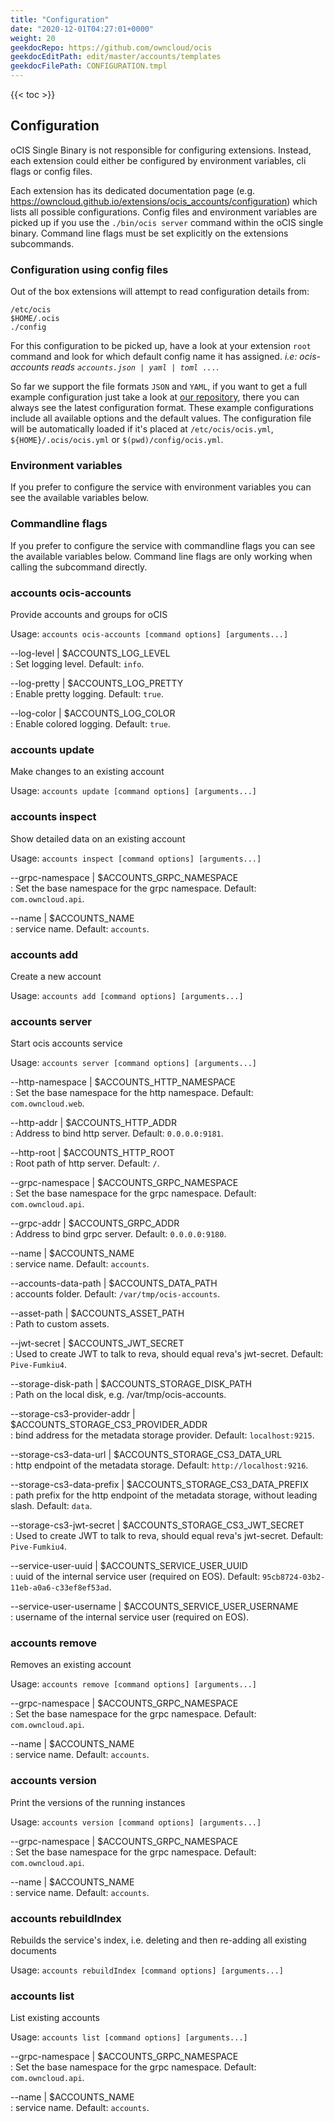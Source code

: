 ```yaml
---
title: "Configuration"
date: "2020-12-01T04:27:01+0000"
weight: 20
geekdocRepo: https://github.com/owncloud/ocis
geekdocEditPath: edit/master/accounts/templates
geekdocFilePath: CONFIGURATION.tmpl
---
```


{{< toc >}}

## Configuration

oCIS Single Binary is not responsible for configuring extensions. Instead, each extension could either be configured by environment variables, cli flags or config files.

Each extension has its dedicated documentation page (e.g. https://owncloud.github.io/extensions/ocis_accounts/configuration) which lists all possible configurations. Config files and environment variables are picked up if you use the `./bin/ocis server` command within the oCIS single binary. Command line flags must be set explicitly on the extensions subcommands.

### Configuration using config files

Out of the box extensions will attempt to read configuration details from:

```console
/etc/ocis
$HOME/.ocis
./config
```

For this configuration to be picked up, have a look at your extension `root` command and look for which default config name it has assigned. *i.e: ocis-accounts reads `accounts.json | yaml | toml ...`*.

So far we support the file formats `JSON` and `YAML`, if you want to get a full example configuration just take a look at [our repository](https://github.com/owncloud/ocis/tree/master/config), there you can always see the latest configuration format. These example configurations include all available options and the default values. The configuration file will be automatically loaded if it's placed at `/etc/ocis/ocis.yml`, `${HOME}/.ocis/ocis.yml` or `$(pwd)/config/ocis.yml`.

### Environment variables

If you prefer to configure the service with environment variables you can see the available variables below.

### Commandline flags

If you prefer to configure the service with commandline flags you can see the available variables below. Command line flags are only working when calling the subcommand directly.

### accounts ocis-accounts

Provide accounts and groups for oCIS

Usage: `accounts ocis-accounts [command options] [arguments...]`

--log-level | $ACCOUNTS_LOG_LEVEL  
: Set logging level. Default: `info`.

--log-pretty | $ACCOUNTS_LOG_PRETTY  
: Enable pretty logging. Default: `true`.

--log-color | $ACCOUNTS_LOG_COLOR  
: Enable colored logging. Default: `true`.

### accounts update

Make changes to an existing account

Usage: `accounts update [command options] [arguments...]`

### accounts inspect

Show detailed data on an existing account

Usage: `accounts inspect [command options] [arguments...]`

--grpc-namespace | $ACCOUNTS_GRPC_NAMESPACE  
: Set the base namespace for the grpc namespace. Default: `com.owncloud.api`.

--name | $ACCOUNTS_NAME  
: service name. Default: `accounts`.

### accounts add

Create a new account

Usage: `accounts add [command options] [arguments...]`

### accounts server

Start ocis accounts service

Usage: `accounts server [command options] [arguments...]`

--http-namespace | $ACCOUNTS_HTTP_NAMESPACE  
: Set the base namespace for the http namespace. Default: `com.owncloud.web`.

--http-addr | $ACCOUNTS_HTTP_ADDR  
: Address to bind http server. Default: `0.0.0.0:9181`.

--http-root | $ACCOUNTS_HTTP_ROOT  
: Root path of http server. Default: `/`.

--grpc-namespace | $ACCOUNTS_GRPC_NAMESPACE  
: Set the base namespace for the grpc namespace. Default: `com.owncloud.api`.

--grpc-addr | $ACCOUNTS_GRPC_ADDR  
: Address to bind grpc server. Default: `0.0.0.0:9180`.

--name | $ACCOUNTS_NAME  
: service name. Default: `accounts`.

--accounts-data-path | $ACCOUNTS_DATA_PATH  
: accounts folder. Default: `/var/tmp/ocis-accounts`.

--asset-path | $ACCOUNTS_ASSET_PATH  
: Path to custom assets.

--jwt-secret | $ACCOUNTS_JWT_SECRET  
: Used to create JWT to talk to reva, should equal reva's jwt-secret. Default: `Pive-Fumkiu4`.

--storage-disk-path | $ACCOUNTS_STORAGE_DISK_PATH  
: Path on the local disk, e.g. /var/tmp/ocis-accounts.

--storage-cs3-provider-addr | $ACCOUNTS_STORAGE_CS3_PROVIDER_ADDR  
: bind address for the metadata storage provider. Default: `localhost:9215`.

--storage-cs3-data-url | $ACCOUNTS_STORAGE_CS3_DATA_URL  
: http endpoint of the metadata storage. Default: `http://localhost:9216`.

--storage-cs3-data-prefix | $ACCOUNTS_STORAGE_CS3_DATA_PREFIX  
: path prefix for the http endpoint of the metadata storage, without leading slash. Default: `data`.

--storage-cs3-jwt-secret | $ACCOUNTS_STORAGE_CS3_JWT_SECRET  
: Used to create JWT to talk to reva, should equal reva's jwt-secret. Default: `Pive-Fumkiu4`.

--service-user-uuid | $ACCOUNTS_SERVICE_USER_UUID  
: uuid of the internal service user (required on EOS). Default: `95cb8724-03b2-11eb-a0a6-c33ef8ef53ad`.

--service-user-username | $ACCOUNTS_SERVICE_USER_USERNAME  
: username of the internal service user (required on EOS).

### accounts remove

Removes an existing account

Usage: `accounts remove [command options] [arguments...]`

--grpc-namespace | $ACCOUNTS_GRPC_NAMESPACE  
: Set the base namespace for the grpc namespace. Default: `com.owncloud.api`.

--name | $ACCOUNTS_NAME  
: service name. Default: `accounts`.

### accounts version

Print the versions of the running instances

Usage: `accounts version [command options] [arguments...]`

--grpc-namespace | $ACCOUNTS_GRPC_NAMESPACE  
: Set the base namespace for the grpc namespace. Default: `com.owncloud.api`.

--name | $ACCOUNTS_NAME  
: service name. Default: `accounts`.

### accounts rebuildIndex

Rebuilds the service's index, i.e. deleting and then re-adding all existing documents

Usage: `accounts rebuildIndex [command options] [arguments...]`

### accounts list

List existing accounts

Usage: `accounts list [command options] [arguments...]`

--grpc-namespace | $ACCOUNTS_GRPC_NAMESPACE  
: Set the base namespace for the grpc namespace. Default: `com.owncloud.api`.

--name | $ACCOUNTS_NAME  
: service name. Default: `accounts`.

